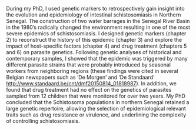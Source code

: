 
During my PhD, I used genetic markers to retrospectively gain insight into the evolution and epidemiology of intestinal schistosomiasis in Northern Senegal. The construction of two water barrages in the Senegal River Basin in the 1980’s radically changed the environment resulting in one of the most severe epidemics of schistosomiasis. I designed genetic markers (chapter 2) to reconstruct the history of this epidemic (chapter 3) and explore the impact of host-specific factors (chapter 4) and drug treatment (chapters 5 and 6) on parasite genetics. Following genetic analyses of historical and contemporary samples, I showed that the epidemic was triggered by many different parasite strains that were probably introduced by seasonal workers from neighboring regions (these findings were cited in several Belgian newspapers such as ‘De Morgen’ and ‘De Standaard’ http://www.standaard.be/cnt/dmf20150814_01818987). In addition, we found that drug treatment had no effect on the genetics of parasites sampled from 12 children that were monitored for over two years. My PhD concluded that the Schistosoma populations in northern Senegal retained a large genetic repertoire, allowing the selection of epidemiological relevant traits such as drug resistance or virulence, and underlining the complexity of controlling schistosomiasis.
